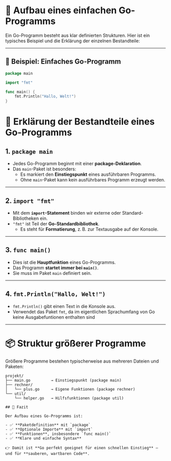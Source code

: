 # 🧱 Aufbau eines einfachen Go-Programms

Ein Go-Programm besteht aus klar definierten Strukturen. Hier ist ein typisches Beispiel und die Erklärung der einzelnen Bestandteile:

---

## 📄 Beispiel: Einfaches Go-Programm

```go
package main

import "fmt"

func main() {
    fmt.Println("Hallo, Welt!")
}
```

# 🧩 Erklärung der Bestandteile eines Go-Programms

## 1. `package main`

- Jedes Go-Programm beginnt mit einer **package-Deklaration**.
- Das `main`-Paket ist besonders:
  - Es markiert den **Einstiegspunkt** eines ausführbaren Programms.
  - Ohne `main`-Paket kann kein ausführbares Programm erzeugt werden.

---

## 2. `import "fmt"`

- Mit dem **`import`-Statement** binden wir externe oder Standard-Bibliotheken ein.
- `"fmt"` ist Teil der **Go-Standardbibliothek**.
  - Es steht für **Formatierung**, z. B. zur Textausgabe auf der Konsole.

---

## 3. `func main()`

- Dies ist die **Hauptfunktion** eines Go-Programms.
- Das Programm **startet immer bei `main()`**.
- Sie muss im Paket `main` definiert sein.

---

## 4. `fmt.Println("Hallo, Welt!")`

- `fmt.Println()` gibt einen Text in die Konsole aus.
- Verwendet das Paket `fmt`, da im eigentlichen Sprachumfang von Go keine Ausgabefuntionen enthalten sind

---

# 📦 Struktur größerer Programme

Größere Programme bestehen typischerweise aus mehreren Dateien und Paketen:

```text
projekt/
├── main.go         → Einstiegspunkt (package main)
├── rechner/
│   └── plus.go     → Eigene Funktionen (package rechner)
└── util/
    └── helper.go   → Hilfsfunktionen (package util)

## 📌 Fazit

Der Aufbau eines Go-Programms ist:

- ✅ **Paketdefinition** mit `package`
- ✅ **Optionale Importe** mit `import`
- ✅ **Funktionen**, insbesondere `func main()`
- ✅ **Klare und einfache Syntax**

👉 Damit ist **Go perfekt geeignet für einen schnellen Einstieg** –  
und für **sauberen, wartbaren Code**.
